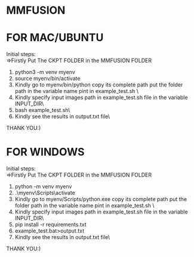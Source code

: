 # MMFUSION 


# FOR MAC/UBUNTU
Initial steps:\
=>Firstly Put The CKPT FOLDER in the MMFUSION FOLDER
1. python3 -m venv myenv
2. source myenv/bin/activate
3. Kindly go to myenv/bin/python copy its complete path put the folder path in the variable name pint in example_test.sh \
4. Kindly specify input images path in example_test.sh file in the variable INPUT_DIR\
5. bash example_test.sh\
6. Kindly see the results in output.txt file\

THANK YOU:)

# FOR WINDOWS
Initial steps:\
=>Firstly Put The CKPT FOLDER in the MMFUSION FOLDER
1. python -m venv myenv
2. .\myenv\Scripts\activate
3. Kindly go to myenv/Scripts/python.exe copy its complete path put the folder path in the variable name pint in example_test.sh \
4. Kindly specify input images path in example_test.sh file in the variable INPUT_DIR\
5. pip install -r requirements.txt
6. example_test.bat>output.txt
7. Kindly see the results in output.txt file\

THANK YOU:)




